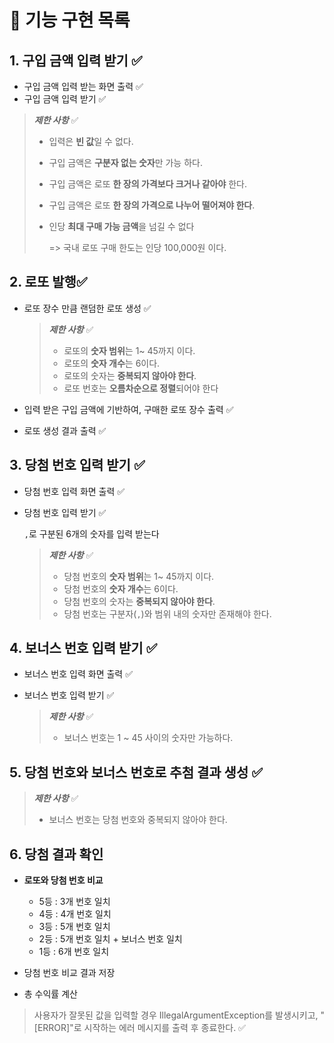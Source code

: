 # 📄 기능 구현 목록

## 1. 구입 금액 입력 받기 ✅

- 구입 금액 입력 받는 화면 출력 ✅
- 구입 금액 입력 받기 ✅

> ***제한 사항*** ✅
>
> - 입력은 **빈 값**일 수 없다.
>
> - 구입 금액은 **구분자 없는 숫자**만 가능 하다.
>
> - 구입 금액은 로또 **한 장의 가격보다 크거나 같아야** 한다.
>
> - 구입 금액은 로또 **한 장의 가격으로 나누어 떨어져야 한다**.
>
> - 인당 **최대 구매 가능 금액**을 넘길 수 없다
>
>   => 국내 로또 구매 한도는 인당 100,000원 이다.

## 2. 로또 발행✅

- 로또 장수 만큼 랜덤한 로또 생성 ✅

  > ***제한 사항*** ✅
  >
  > - 로또의 **숫자 범위**는 1~ 45까지 이다.
  > - 로또의 **숫자 개수**는 6이다.
  > - 로또의 숫자는 **중복되지 않아야 한다**.
  > - 로또 번호는 **오름차순으로 정렬**되어야 한다
  
- 입력 받은 구입 금액에 기반하여, 구매한 로또 장수 출력 ✅

- 로또 생성 결과 출력 ✅

## 3. 당첨 번호 입력 받기 ✅

- 당첨 번호 입력 화면 출력 ✅

- 당첨 번호 입력 받기 ✅

  `,`로 구분된 6개의 숫자를 입력 받는다

  > ***제한 사항*** ✅
  >
  > - 당첨 번호의 **숫자 범위**는 1~ 45까지 이다.
  > - 당첨 번호의 **숫자 개수**는 6이다.
  > - 당첨 번호의 숫자는 **중복되지 않아야 한다**.
  > - 당첨 번호는 구분자(`,`)와 범위 내의 숫자만 존재해야 한다.

## 4. 보너스 번호 입력 받기 ✅

- 보너스 번호 입력 화면 출력 ✅

- 보너스 번호 입력 받기 ✅

  > ***제한 사항*** ✅
  >
  > - 보너스 번호는 1 ~ 45 사이의 숫자만 가능하다.

## 5. 당첨 번호와 보너스 번호로 추첨 결과 생성 ✅

> ***제한 사항*** ✅
>
> - 보너스 번호는 당첨 번호와 중복되지 않아야 한다.

## 6. 당첨 결과 확인

- **로또와 당첨 번호 비교**
  - 5등 : 3개 번호 일치
  - 4등 : 4개 번호 일치
  - 3등 : 5개 번호 일치
  - 2등 : 5개 번호 일치 + 보너스 번호 일치
  - 1등 : 6개 번호 일치

- 당첨 번호 비교 결과 저장
- 총 수익률 계산

> 사용자가 잘못된 값을 입력할 경우 IllegalArgumentException를 발생시키고, "[ERROR]"로 시작하는 에러 메시지를 출력 후 종료한다. ✅